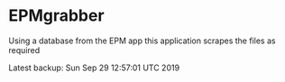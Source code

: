 # EPMgrabber
Using a database from the EPM app this application scrapes the files as required


Latest backup: Sun Sep 29 12:57:01 UTC 2019
